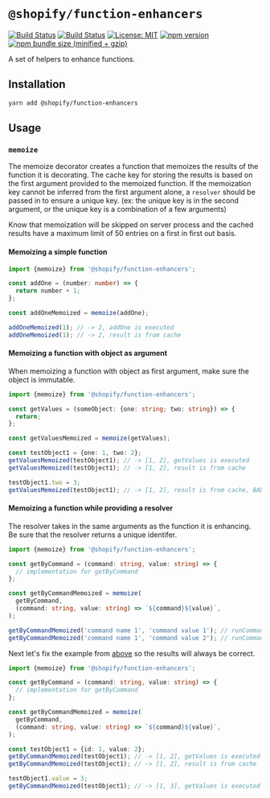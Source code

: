 # `@shopify/function-enhancers`

[![Build Status](https://github.com/Shopify/quilt/workflows/Node-CI/badge.svg?branch=main)](https://github.com/Shopify/quilt/actions?query=workflow%3ANode-CI)
[![Build Status](https://github.com/Shopify/quilt/workflows/Ruby-CI/badge.svg?branch=main)](https://github.com/Shopify/quilt/actions?query=workflow%3ARuby-CI)
[![License: MIT](https://img.shields.io/badge/License-MIT-green.svg)](LICENSE.md) [![npm version](https://badge.fury.io/js/%40shopify%2Ffunction-enhancers.svg)](https://badge.fury.io/js/%40shopify%2Ffunction-enhancers.svg) [![npm bundle size (minified + gzip)](https://img.shields.io/bundlephobia/minzip/@shopify/function-enhancers.svg)](https://img.shields.io/bundlephobia/minzip/@shopify/function-enhancers.svg)

A set of helpers to enhance functions.

## Installation

```bash
yarn add @shopify/function-enhancers
```

## Usage

### `memoize`

The memoize decorator creates a function that memoizes the results of the function it is decorating.
The cache key for storing the results is based on the first argument provided to the memoized function.
If the memoization key cannot be inferred from the first argument alone, a `resolver` should be passed in to ensure a unique key. (ex: the unique key is in the second argument, or the unique key is a combination of a few arguments)

Know that memoization will be skipped on server process and the cached results have a maximum limit of 50 entries on a first in first out basis.

#### Memoizing a simple function

```ts
import {memoize} from '@shopify/function-enhancers';

const addOne = (number: number) => {
  return number + 1;
};

const addOneMemoized = memoize(addOne);

addOneMemoized(1); // -> 2, addOne is executed
addOneMemoized(1); // -> 2, result is from cache
```

#### Memoizing a function with object as argument

When memoizing a function with object as first argument, make sure the object is immutable.

```ts
import {memoize} from '@shopify/function-enhancers';

const getValues = (someObject: {one: string; two: string}) => {
  return;
};

const getValuesMemoized = memoize(getValues);

const testObject1 = {one: 1, two: 2};
getValuesMemoized(testObject1); // -> [1, 2], getValues is executed
getValuesMemoized(testObject1); // -> [1, 2], result is from cache

testObject1.two = 3;
getValuesMemoized(testObject1); // -> [1, 2], result is from cache, BAD
```

#### Memoizing a function while providing a resolver

The resolver takes in the same arguments as the function it is enhancing.
Be sure that the resolver returns a unique identifer.

```ts
import {memoize} from '@shopify/function-enhancers';

const getByCommand = (command: string, value: string) => {
  // implementation for getByCommand
};

const getByCommandMemoized = memoize(
  getByCommand,
  (command: string, value: string) => `${command}${value}`,
);

getByCommandMemoized('command name 1', 'command value 1'); // runCommand is executed
getByCommandMemoized('command name 1', 'command value 2'); // runCommand is executed
```

Next let's fix the example from [above](#memoizing-a-function-with-object-as-argument) so the results will always be correct.

```ts
import {memoize} from '@shopify/function-enhancers';

const getByCommand = (command: string, value: string) => {
  // implementation for getByCommand
};

const getByCommandMemoized = memoize(
  getByCommand,
  (command: string, value: string) => `${command}${value}`,
);

const testObject1 = {id: 1, value: 2};
getByCommandMemoized(testObject1); // -> [1, 2], getValues is executed
getByCommandMemoized(testObject1); // -> [1, 2], result is from cache

testObject1.value = 3;
getByCommandMemoized(testObject1); // -> [1, 3], getValues is executed
```
